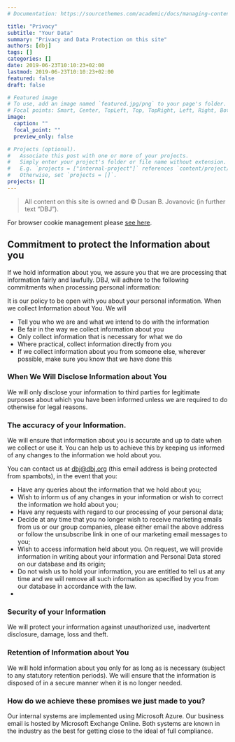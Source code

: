 ```yaml
---
# Documentation: https://sourcethemes.com/academic/docs/managing-content/

title: "Privacy"
subtitle: "Your Data"
summary: "Privacy and Data Protection on this site"
authors: [dbj]
tags: []
categories: []
date: 2019-06-23T10:10:23+02:00
lastmod: 2019-06-23T10:10:23+02:00
featured: false
draft: false

# Featured image
# To use, add an image named `featured.jpg/png` to your page's folder.
# Focal points: Smart, Center, TopLeft, Top, TopRight, Left, Right, BottomLeft, Bottom, BottomRight.
image:
  caption: ""
  focal_point: ""
  preview_only: false

# Projects (optional).
#   Associate this post with one or more of your projects.
#   Simply enter your project's folder or file name without extension.
#   E.g. `projects = ["internal-project"]` references `content/project/deep-learning/index.md`.
#   Otherwise, set `projects = []`.
projects: []
---
```



> All content on this site is owned and © Dusan B. Jovanovic (in further text “DBJ”).

For browser cookie management please [see here](http://www.aboutcookies.org.uk/managing-cookies).

## Commitment to protect the Information about you

If we hold information about you, we assure you that we are processing that information fairly and lawfully. DBJ, will adhere to the following commitments when processing personal information:

It is our policy to be open with you about your personal information.
When we collect Information about You. We will

- Tell you who we are and what we intend to do with the information
- Be fair in the way we collect information about you
- Only collect information that is necessary for what we do
- Where practical, collect information directly from you
- If we collect information about you from someone else, wherever possible, make sure you know that we have done this
 
### When We Will Disclose Information about You

We will only disclose your information to third parties for legitimate purposes about which you have been informed unless we are required to do otherwise for legal reasons.

### The accuracy of your Information.

We will ensure that information about you is accurate and up to date when we collect or use it. You can help us to achieve this by keeping us informed of any changes to the information we hold about you.

You can contact us at dbj@dbj.org (this email address is being protected from spambots), in the event that you:

- Have any queries about the information that we hold about you;
- Wish to inform us of any changes in your information or wish to correct the information we hold about you;
- Have any requests with regard to our processing of your personal data;
- Decide at any time that you no longer wish to receive marketing emails from us or our group companies, please either email the above address or follow the unsubscribe link in one of our marketing email messages to you;
- Wish to access information held about you. On request, we will provide information in writing about your information and Personal Data stored on our database and its origin;
- Do not wish us to hold your information, you are entitled to tell us at any time and we will remove all such information as specified by you from our database in accordance with the law.
- 
### Security of your Information

We will protect your information against unauthorized use, inadvertent disclosure, damage, loss and theft.

### Retention of Information about You

We will hold information about you only for as long as is necessary (subject to any statutory retention periods). We will ensure that the information is disposed of in a secure manner when it is no longer needed.

### How do we achieve these promises we just made to you?

Our internal systems are implemented using  Microsoft Azure. Our business email is hosted by Microsoft Exchange Online.  Both systems are known in the industry as the best for getting close to the ideal of full compliance.